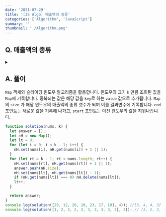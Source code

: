 ```yaml
---
date: '2021-07-29'
title: '[JS Algo] 매출액의 종류'
categories: ['Algorithm', 'JavaScript']
summary: ''
thumbnail: './Algorithm.png'
---
```


## Q. 매출액의 종류

<details>
<summary></summary>
<div markdown="1">       
N 일 동안의 매출을 기록한 배열에서 K일 간의 매출 기록의 종류 갯수를 반환해야합니다.<br> 
ex) [20, 12, 20, 10, 23, 17, 10], K = 4 <br>
    첫 K일 간의 매출 기록은 [20, 12, 20, 10]이고 종류는 20, 12, 10 으로 3개 입니다.
</div>
</details>

## A. 풀이

`Map` 객체와 슬라이딩 윈도우 알고리즘을 활용합니다. 윈도우의 크기 `k` 만큼 조회된 값을 `Map`에 기록합니다. 중복되는 값은 해당 값을 `key`로 하는 `value` 값으로 추가됩니다. `Map` 의 `size` 가 해당 윈도우의 매출액의 종류 갯수가 되며 이를 결과변수에 기록합니다. `end` 포인트는 새로운 값을 기록해 나가고, `start` 포인트는 이전 윈도우의 값을 지워나갑니다.

```javascript
function solution(nums, k) {
  let answer = [];
  let nH = new Map();
  let lt = 0;
  for (let i = 0; i < k - 1; i++) {
    nH.set(nums[i], nH.get(nums[i]) + 1 || 1);
  }
  for (let rt = k - 1; rt < nums.length; rt++) {
    nH.set(nums[rt], nH.get(nums[rt]) + 1 || 1);
    answer.push(nH.size);
    nH.set(nums[lt], nH.get(nums[lt]) - 1);
    if (nH.get(nums[lt]) === 0) nH.delete(nums[lt]);
    lt++;
  }

  return answer;
}
console.log(solution([20, 12, 20, 10, 23, 17, 10], 4)); //[3, 4, 4, 3]
console.log(solution([1, 2, 3, 2, 2, 3, 3, 3, 3, 2], 3)); // [3, 2, 2, 2, 2, 1, 1, 2]
```
